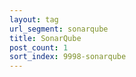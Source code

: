 ```yaml
---
layout: tag
url_segment: sonarqube
title: SonarQube
post_count: 1
sort_index: 9998-sonarqube
---
```

